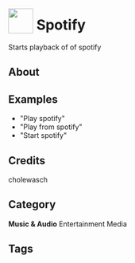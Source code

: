 # <img src="https://raw.githack.com/FortAwesome/Font-Awesome/master/svgs/solid/music.svg" card_color="#00FF00" width="50" height="50" style="vertical-align:bottom"/> Spotify
Starts playback of of spotify

## About


## Examples
* "Play spotify"
* "Play from spotify"
* "Start spotify"

## Credits
cholewasch

## Category
**Music & Audio**
Entertainment
Media

## Tags

